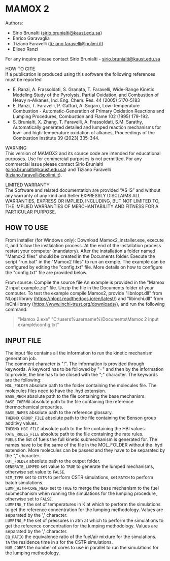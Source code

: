# MAMOX 2

Authors:
- Sirio Brunalti (sirio.brunialti@kaust.edu.sa)
- Enrico Garavaglia
- Tiziano Faravelli (tiziano.faravelli@polimi.it)
- Eliseo Ranzi
  
For any inquire please contact Sirio Brunialti - sirio.brunialti@kaust.edu.sa

HOW TO CITE  
If a publication is produced using this software the following references must be reported
- E. Ranzi, A. Frassoldati, S. Granata, T. Faravelli, Wide-Range Kinetic Modeling Study of the Pyrolysis, Partial Oxidation, and Combustion of Heavy n-Alkanes, Ind. Eng. Chem. Res. 44 (2005) 5170-5183
- E. Ranzi, T. Faravelli, P. Gaffuri, A. Sogaro, Low-Temperature Combustion - Automatic-Generation of Primary Oxidation Reactions and Lumping Procedures, Combustion and Flame 102 (1995) 179-192.
- S. Brunialti, X. Zhang, T. Faravelli, A. Frassoldati, S.M. Sarathy, Automatically generated detailed and lumped reaction mechanisms for low- and high-temperature oxidation of alkanes, Proceedings of the Combustion Institute 39 (2023) 335-344.

WARNING  
This version of MAMOX2 and its source code are intended for educational purposes. Use for commercial purposes is not permitted. For any commercial issue please contact	Sirio Brunialti (sirio.brunialti@kaust.edu.sa) and Tiziano Faravelli (tiziano.faravelli@polimi.it).

LIMITED WARRANTY  
The Software and related documentation are provided “AS IS” and without	any warranty of any kind and Seller EXPRESSLY DISCLAIMS ALL WARRANTIES,	EXPRESS OR IMPLIED, INCLUDING, BUT NOT LIMITED TO, THE IMPLIED WARRANTIES	OF MERCHANTABILITY AND FITNESS FOR A PARTICULAR PURPOSE.

## HOW TO USE
From installer (for Windows only):
Download Mamox2_installer.exe, execute it, and follow the instlalation process. At the end of the installation process restart your computer (mandatory).
After the installation a folder named "Mamox2 files" should be created in the Documents folder.
Execute the script "run.bat" in the "Mamox2 files" to run an exmple. The example can be configured by editing the "config.txt" file. More details on how to configure the "config.txt" file are provided below.

From source:
Compile the source file
An example is provided in the "Mamox 2 input example.zip" file. Unzip the file in the Documents folder of your computer. To test the example compile Mamox2, provide "libnlopt.dll" from NLopt library (https://nlopt.readthedocs.io/en/latest/) and "libinchi.dll" from InChI library (https://www.inchi-trust.org/downloads/), and run the following command:
> "Mamox 2.exe" "C:\users\%username%\Documents\Mamox 2 input example\config.txt"

## INPUT FILE
The input file contains all the information to run the kinetic mechanism generation job.  
The comment character is "!".
The information is provided through keywords. A keyword has to be followed by "=" and then by the information to provide, the line has to be closed with the ";" character.
The keywords are the following:  
`MOL_FOLDER` absolute path to the folder containing the molecules file. The molecules files need to have the .hyd extension.  
`BASE_MECH` absolute path to the file containing the base mechanism.  
`BASE_THERMO` absolute path to the file containing the reference thermochemical properties.  
`BASE_NAMES` absolute path to the reference glossary.  
`THERMO_GROUP_FILE` absolute path to the file containing the Benson group additivy values.  
`THERMO_HBI_FILE` absolute path to the file containing the HBI values.  
`RATE_RULES_FILE` absolute path to the file containing the rate rules.  
`FUELS` the list of fuels the full kinetic submechanism is generated for. The names have to be the same of the file in the MOL_FOLDER without the .hyd extension. More molecules can be passed and they have to be separated by the "," character.  
`OUT_FOLDER` absolute path to the output folder.  
`GENERATE_LUMPED` set value to `TRUE` to generate the lumped mechanisms, otherwise set value to `FALSE`.  
`SIM_TYPE` set to `CSTR` to perform CSTR simulations, set `BATCH` to perform batch simulations.  
`LUMP_WITH+CORE_MECH` set to `TRUE` to merge the base mechanism to the fuel submechanism when running the simulations for the lumping procedure, otherwise set to `FALSE`.  
`LUMPING_T` the set of temperatures in K at which to perform the simulations to get the reference concentration for the lumping methodology. Values are separated by the ',' character.  
`LUMPING_P` the set of pressures in atm at which to perform the simulations to get the reference concentration for the lumping methodology. Values are separated by the ',' character.  
`EQ_RATIO` the equivalence ratio of the fuel/air mixture for the simulations.  
`TA` the residence time in s for the CSTR simulations.  
`NUM_CORES` the number of cores to use in parallel to run the simulations for the lumping methodology.  


